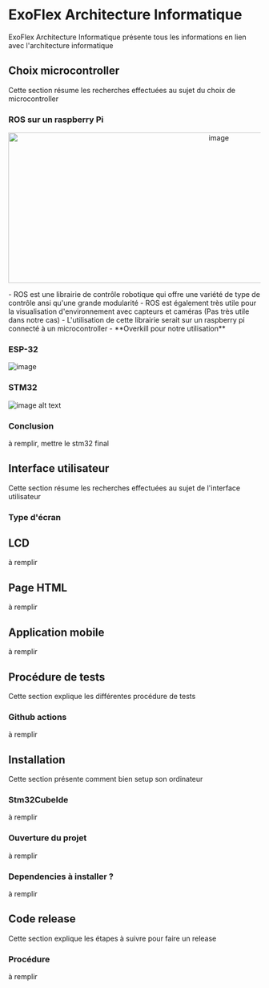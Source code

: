 # ExoFlex Architecture Informatique

ExoFlex Architecture Informatique présente tous les informations en lien avec l'architecture informatique 

## Choix microcontroller

Cette section résume les recherches effectuées au sujet du choix de microcontroller

### ROS sur un raspberry Pi

<p align="center">
	<img src="https://www.zdnet.com/a/img/resize/2f3709d5d1474a5d20d535a9cf6174198a2368d1/2021/06/11/a419ab3e-428b-40fa-b554-02a18831fce3/raspberry-pi-4-model-b-header.jpg?auto=webp&fit=crop&height=675&width=1200" alt="image" width="825" height="300"/>
</p>
- ROS est une librairie de contrôle robotique qui offre une variété de type de contrôle ansi qu'une grande modularité
- ROS est également très utile pour la visualisation d'environnement avec capteurs et caméras (Pas très utile dans notre cas)
- L'utilisation de cette librairie serait sur un raspberry pi connecté à un microcontroller
- **Overkill pour notre utilisation**

### ESP-32

![image](https://www.az-delivery.de/cdn/shop/products/esp32-nodemcu-module-wlan-wifi-development-board-mit-cp2102-nachfolgermodell-zum-esp8266-kompatibel-mit-arduino-872375_1024x.jpg?v=1679400491)

### STM32

![image alt text](https://botland.store/img/art/inne/19373_4.jpg)

### Conclusion

à remplir, mettre le stm32 final 

## Interface utilisateur

Cette section résume les recherches effectuées au sujet de l'interface utilisateur

### Type d'écran

## LCD

à remplir

## Page HTML

à remplir

## Application mobile

à remplir

## Procédure de tests

Cette section explique les différentes procédure de tests 

### Github actions

à remplir

## Installation

Cette section présente comment bien setup son ordinateur

### Stm32CubeIde

à remplir

### Ouverture du projet

à remplir

### Dependencies à installer ?

à remplir

## Code release

Cette section explique les étapes à suivre pour faire un release

### Procédure

à remplir





